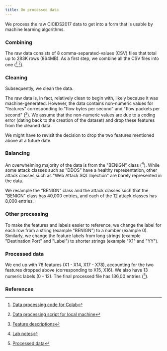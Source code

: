 ```yaml
---
title: On processed data
---
```

We process the raw CICIDS2017 data to get into a form that is usable by machine learning algorithms.

### Combining
The raw data consists of 8 comma-separated-values (CSV) files that total up to 283K rows (864MB). As a first step, we combine all the CSV files into one ([^colab1],[^scripts1]).

### Cleaning
Subsequently, we clean the data. 

The raw data is, in fact, relatively clean to begin with, likely because it was machine-generated. However, the data contains non-numeric values for "features" corresponding to "flow bytes per second" and "flow packets per second" ([^notes1]). We assume that the non-numeric values are due to a coding error (dating back to the creation of the dataset) and drop these features from the cleaned data. 

We might have to revisit the decision to drop the two features mentioned above at a future date.

### Balancing
An overwhelming majority of the data is from the "BENIGN" class ([^notes2]). While some attack classes such as "DDOS" have a healthy representation, other attack classes such as "Web Attack SQL Injection" are barely represented in the data. 

We resample the "BENIGN" class and the attack classes such that the "BENIGN" class has 40,000 entries, and each of the 12 attack classes has 8,000 entries.

### Other processing
To make the features and labels easier to reference, we change the label for each row from a string (example "BENIGN") to a number (example 0). Similarly, we change the feature labels from long strings (example "Destination Port" and "Label") to shorter strings (example "X1" and "YY").

### Processed data
We end up with 76 features (X1 - X14, X17 - X78), accounting for the two features dropped above (corresponding to X15, X16). We also have 13 numeric labels (0 - 12). The final processed file has 136,00 entries ([^data1]).


### References
[^notes1]: [Feature descriptions](https://github.com/r-dube/CICIDS/blob/main/notes/cicflowmeter-2020-ReadMe.txt)
[^notes2]: [Lab notes](https://github.com/r-dube/CICIDS/blob/main/notes/lab-notes.txt)
[^colab1]: [Data processing code for Colab](https://github.com/r-dube/CICIDS/blob/main/ids_data.ipynb)
[^scripts1]: [Data processing script for local machine](https://github.com/r-dube/CICIDS/blob/main/scripts/ids_utils.py)
[^data1]: [Processed data](https://github.com/r-dube/CICIDS/blob/main/MachineLearningCVE/processed/bal-cicids2017.csv)
